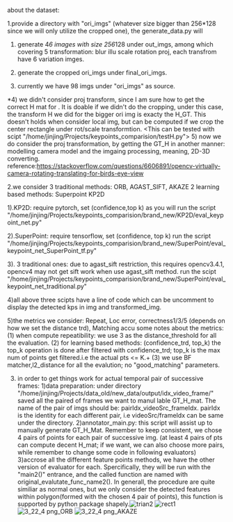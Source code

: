 about the dataset:

1.provide a directory with "ori_imgs" (whatever size bigger than 256*128 since we will only utilize the cropped one), the generate_data.py will 
1) generate 4*6 images with size 256*128 under out_imgs,
among which covering 5 transformation: blur illu scale rotation proj, each transfrom have 6 variation imges.

2) generate the cropped ori_imgs under final_ori_imgs.

3) currently we have 98 imgs under "ori_imgs" as source.

*4) we didn't consider proj transform, since I am sure how to get the correct H mat for <cropped rectangle>. It is doable if we didn't do the cropping, under this case, the transform H we did for the bigger ori img is exacty the H_GT. This doesn't holds when consider local img, but can be computed if we crop the center rectangle under rot/scale transformtion.  <This can be tested with scipt "/home/jinjing/Projects/keypoints_comparision/testH.py">
5) now we do consider the proj transformation, by getting the GT_H in another manner: modelling camera model and the imgaing processing, meaning, 2D-3D converting. reference:https://stackoverflow.com/questions/6606891/opencv-virtually-camera-rotating-translating-for-birds-eye-view


2.we consider 3 traditional methods: ORB, AGAST_SIFT, AKAZE      2 learning based methods: Superpoint KP2D

1).KP2D: require pytorch, set (confidence,top k) as you will
run the script "/home/jinjing/Projects/keypoints_comparision/brand_new/KP2D/eval_keypoint_net.py"

2).SuperPoint: require tensorflow, set (confidence, top k)
run the script "/home/jinjing/Projects/keypoints_comparision/brand_new/SuperPoint/eval_keypoint_net_SuperPoint_tf.py"

3). 3 traditional ones: due to agast_sift restriction, this requires opencv3.4.1, opencv4 may not get sift work when use agast_sift method.
run the scipt "/home/jinjing/Projects/keypoints_comparision/brand_new/SuperPoint/eval_keypoint_net_traditional.py"

4)all above three scipts have a line of code which can be uncomment to display the detected kps in img and transformed_img.

5)the metrics we consider:   Repeat, Loc error, correctness1/3/5 (depends on how we set the distance trd), Matching accu
some notes about the metrics:
	(1) when compute repeatibility: we use 3 as the distance_threshold for all the evaluation.
	(2) for learning based methods: (confidence_trd, top_k)  the top_k operation is done after filtered with confidence_trd; top_k is the max num of points get filtered.i.e the actual pts <= K.+ 
	(3) we use BF matcher,l2_distance for all the evalution; no "good_matching" parameters.




3. in order to get things work for actual temporal pair of successive frames:
1)data preparation: under directory "/home/jinjing/Projects/data_old/new_data/output/idx_video_frame/"  saved all the paired of frames we want to manul lable GT_H_mat.    The name of the pair of imgs should be: pairIdx_videoSrc_frameIdx.  pairIdx is the identity for each different pair, i.e videoSrc/frameIdx can be same under the directory.
2)annotator_main.py: this script will assist up to manually generate GT_H_Mat. Remember to keep consistent, we chose 4 pairs of points for each pair of successive img. (at least 4 pairs of pts can compute decent H_mat; if we want, we can also choose more pairs, while remember to change some code in following evaluators)
3)accrose all the different feature points methods, we have the other version of evaluator for each. Spercifically, they will be run with the "main2()"  entrance, and the called function are named with original_evalutate_func_name2().
In generall, the procedure are quite similiar as normal ones, but we only consider the detected features within polygon(formed with the chosen 4 pair of points), this function is supported by python package shapely.![trian2](https://user-images.githubusercontent.com/57319627/142914558-10e8b537-63ca-44c2-8665-7ad0eda01b35.png)
![rect1](https://user-images.githubusercontent.com/57319627/142914561-b475f2a6-0849-4a64-9af2-46eafea5a7cb.png)
![3_22_4 png_ORB](https://user-images.githubusercontent.com/57319627/142914887-2de28588-a121-4f0b-a1f5-b69ed88b2d07.png)
![3_22_4 png_AKAZE](https://user-images.githubusercontent.com/57319627/142914890-669721d7-bc94-4d11-a555-0b8d07ac5233.png)



